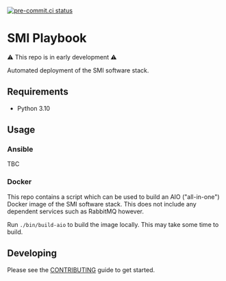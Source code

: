 [![pre-commit.ci status](https://results.pre-commit.ci/badge/github/SMI/playbook/main.svg)](https://results.pre-commit.ci/latest/github/SMI/playbook/main)

# SMI Playbook

⚠ This repo is in early development ⚠

Automated deployment of the SMI software stack.

## Requirements

-   Python 3.10

## Usage

### Ansible

TBC

### Docker

This repo contains a script which can be used to build an AIO ("all-in-one")
Docker image of the SMI software stack. This does not include any dependent
services such as RabbitMQ however.

Run `./bin/build-aio` to build the image locally. This may take some time to
build.

## Developing

Please see the [CONTRIBUTING](CONTRIBUTING.md) guide to get started.
